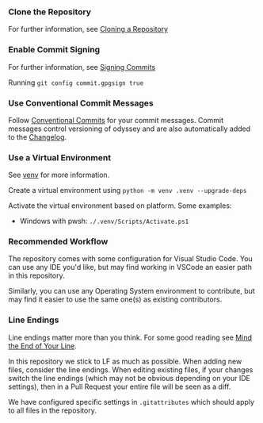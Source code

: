 ### Clone the Repository

For further information, see [Cloning a Repository](https://docs.github.com/en/repositories/creating-and-managing-repositories/cloning-a-repository)

### Enable Commit Signing

For further information, see [Signing Commits](https://docs.github.com/en/authentication/managing-commit-signature-verification/signing-commits)

Running `git config commit.gpgsign true` 

### Use Conventional Commit Messages

Follow [Conventional Commits](https://www.conventionalcommits.org/en/v1.0.0/) for your commit messages. Commit messages control versioning of odyssey and are also automatically added to the [Changelog](CHANGELOG.md).

### Use a Virtual Environment

See [venv](https://docs.python.org/3/library/venv.html) for more information.

Create a virtual environment using `python -m venv .venv --upgrade-deps`

Activate the virtual environment based on platform. Some examples:

- Windows with pwsh: `./.venv/Scripts/Activate.ps1`

### Recommended Workflow

The repository comes with some configuration for Visual Studio Code. You can use any IDE you'd like, but may find working in VSCode an easier path in this repository.

Similarly, you can use any Operating System environment to contribute, but may find it easier to use the same one(s) as existing contributors.

### Line Endings

Line endings matter more than you think. For some good reading see [Mind the End of Your Line](https://adaptivepatchwork.com/2012/03/01/mind-the-end-of-your-line/).

In this repository we stick to LF as much as possible. When adding new files, consider the line endings. When editing existing files, if your changes switch the line endings (which may not be obvious depending on your IDE settings), then in a Pull Request your entire file will be seen as a diff.

We have configured specific settings in `.gitattributes` which should apply to all files in the repository.
